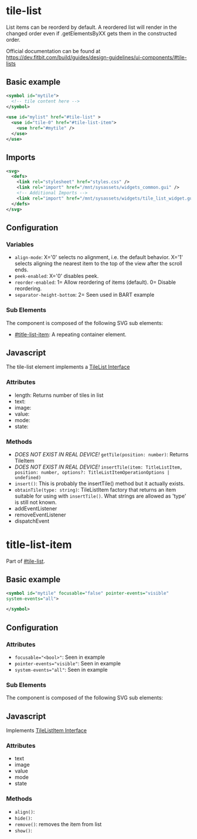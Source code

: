 

# tile-list
List items can be reorderd by default. A reordered list will
render in the changed order even if .getElementsByXX gets
them in the constructed order.

Official documentation can be found at https://dev.fitbit.com/build/guides/design-guidelines/ui-components/#tile-lists

## Basic example
```svg
<symbol id="mytile">
  <!-- tile content here -->
</symbol>

<use id="mylist" href="#tile-list" >
  <use id="tile-0" href="#tile-list-item">
    <use href="#mytile" />
  </use>
</use>
```

## Imports
```svg
<svg>
  <defs>
    <link rel="stylesheet" href="styles.css" />
    <link rel="import" href="/mnt/sysassets/widgets_common.gui" />
    <!-- Additional Imports -->
    <link rel="import" href="/mnt/sysassets/widgets/tile_list_widget.gui"/>
  </defs>
</svg>
```
## Configuration
### Variables
* `align-mode`: X='0' selects no alignment, i.e. the default behavior. 
X='1' selects aligning the nearest item to the top of the view after the scroll ends.
* `peek-enabled`: X='0' disables peek.
* `reorder-enabled`: 1= Allow reordering of items (default). 0= Disable reordering.
* `separator-height-bottom`: 2= Seen used in BART example

### Sub Elements
The component is composed of the following SVG sub elements:
* [#title-list-item](#title-list-item): A repeating container element.

## Javascript
The tile-list element implements a 
[TileList Interface](https://dev.fitbit.com/build/reference/device-api/document/#interface-tilelist-)

### Attributes
* length: Returns number of tiles in list
* text:
* image:
* value: 
* mode:
* state:

### Methods
* _DOES NOT EXIST IN REAL DEVICE!_ `getTile(position: number)`: Returns TileItem
* _DOES NOT EXIST IN REAL DEVICE!_ `insertTile(item: TitleListItem, position: number, options?: TitleListItemOperationOptions | undefined)`
* `insert()`: This is probably the insertTile() method but it actually exists.
* `obtainTile(type: string)`: TileListItem factory that returns 
  an item suitable for using with `insertTile()`. What strings are allowed as 'type' is still not known.
* addEventListener
* removeEventListener
* dispatchEvent


# title-list-item
Part of [#tile-list](#tile-list).

## Basic example
```svg
<symbol id="mytile" focusable="false" pointer-events="visible"
system-events="all">

</symbol>
```

## Configuration
### Attributes

* `focusable="<bool>"`: Seen in example
* `pointer-events="visible"`: Seen in example
* `system-events="all"`: Seen in example 

### Sub Elements

The component is composed of the following SVG sub elements:

## Javascript
Implements [TileListItem Interface](https://dev.fitbit.com/build/reference/device-api/document/#interface-tilelistitem-)
### Attributes
* text
* image
* value
* mode 
* state

### Methods
* `align()`:
* `hide()`:
* `remove()`: removes the item from list
* `show()`: 
